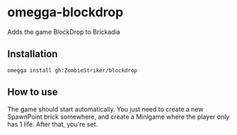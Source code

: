 # omegga-blockdrop
 Adds the game BlockDrop to Brickadia
 
## Installation
 
```
omegga install gh:ZombieStriker/blockdrop
```

## How to use
The game should start automatically. You just need to create a new SpawnPoint brick somewhere, and create a Minigame where the player only has 1 life. After that, you're set.
